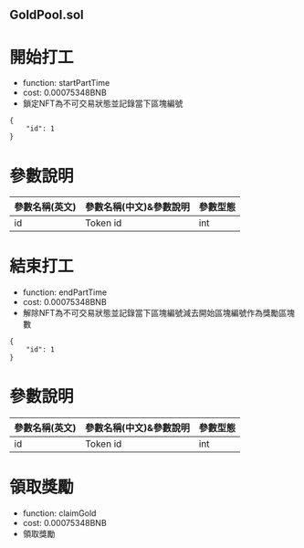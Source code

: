 ## GoldPool.sol
# 開始打工
- function: startPartTime
- cost: 0.00075348BNB
- 鎖定NFT為不可交易狀態並記錄當下區塊編號
```
{
    "id": 1
}
```
# 參數說明
|參數名稱(英文)|參數名稱(中文)&參數說明|參數型態|
|:--|:--|:--|
|id|Token id|int|

# 結束打工
- function: endPartTime
- cost: 0.00075348BNB
- 解除NFT為不可交易狀態並記錄當下區塊編號減去開始區塊編號作為獎勵區塊數
```
{
    "id": 1
}
```
# 參數說明
|參數名稱(英文)|參數名稱(中文)&參數說明|參數型態|
|:--|:--|:--|
|id|Token id|int|

# 領取獎勵
- function: claimGold
- cost: 0.00075348BNB
- 領取獎勵
